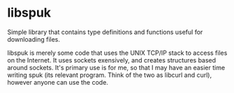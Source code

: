 libspuk
=======

Simple library that contains type definitions and functions useful for downloading files.

libspuk is merely some code that uses the UNIX TCP/IP stack to access files on the Internet. It uses sockets exensively,
and creates structures based around sockets. It's primary use is for me, so that I may have an easier time writing spuk
(its relevant program. Think of the two as libcurl and curl), however anyone can use the code.
